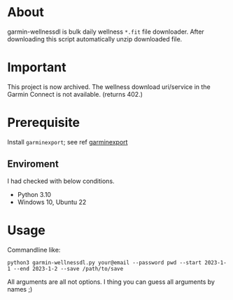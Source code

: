 # About
garmin-wellnessdl is bulk daily wellness `*.fit` file downloader.
After downloading this script automatically unzip downloaded file.

# Important
This project is now archived.
The wellness download uri/service in the Garmin Connect is not available. (returns 402.)

# Prerequisite
Install `garminexport`; see ref [garminexport](https://github.com/petergardfjall/garminexport)

## Enviroment
I had checked with below conditions.
- Python 3.10
- Windows 10, Ubuntu 22

# Usage
Commandline like:
```
python3 garmin-wellnessdl.py your@email --password pwd --start 2023-1-1 --end 2023-1-2 --save /path/to/save
```
All arguments are all not options.
I thing you can guess all arguments by names ;)
